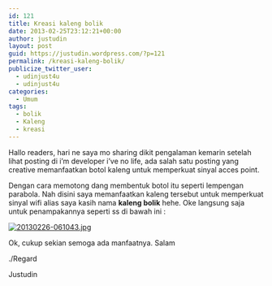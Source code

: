 ```yaml
---
id: 121
title: Kreasi kaleng bolik
date: 2013-02-25T23:12:21+00:00
author: justudin
layout: post
guid: https://justudin.wordpress.com/?p=121
permalink: /kreasi-kaleng-bolik/
publicize_twitter_user:
  - udinjust4u
  - udinjust4u
categories:
  - Umum
tags:
  - bolik
  - Kaleng
  - kreasi
---
```

Hallo readers, hari ne saya mo sharing dikit pengalaman kemarin setelah lihat posting di i&#8217;m developer i&#8217;ve no life, ada salah satu posting yang creative memanfaatkan botol kaleng untuk memperkuat sinyal acces point. <!--more-->


  
Dengan cara memotong dang membentuk botol itu seperti lempengan parabola. Nah disini saya memanfaatkan kaleng tersebut untuk memperkuat sinyal wifi alias saya kasih nama **kaleng bolik** hehe. Oke langsung saja untuk penampakannya seperti ss di bawah ini : 

[<img src="http://test.justudin.com/wp-content/uploads/2013/02/20130226-061043.jpg" alt="20130226-061043.jpg" class="alignnone size-full" />](http://test.justudin.com/wp-content/uploads/2013/02/20130226-061043.jpg)

Ok, cukup sekian semoga ada manfaatnya. Salam

./Regard

Justudin